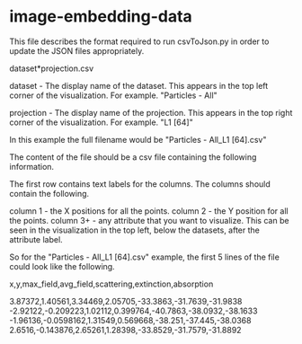 # image-embedding-data

This file describes the format required to run csvToJson.py in order to
update the JSON files appropriately.



dataset*projection.csv


dataset -
    The display name of the dataset. This appears in
    the top left corner of the visualization. For
    example. "Particles - All"

projection -
    The display name of the projection. This appears
    in the top right corner of the visualization. For
    example. "L1 [64]"

In this example the full filename would be "Particles - All_L1 [64].csv"

The content of the file should be a csv file containing the following information.

The first row contains text labels for the columns. The columns should contain
the following.

column 1  - the X positions for all the points.
column 2  - the Y position for all the points.
column 3+ - any attribute that you want to visualize. This can be seen in the
            visualization in the top left, below the datasets, after the 
            attribute label.

So for the "Particles - All_L1 [64].csv" example, the first 5 lines of the file
could look like the following.

x,y,max_field,avg_field,scattering,extinction,absorption

3.87372,1.40561,3.34469,2.05705,-33.3863,-31.7639,-31.9838
-2.92122,-0.209223,1.02112,0.399764,-40.7863,-38.0932,-38.1633
-1.96136,-0.0598162,1.31549,0.569668,-38.251,-37.445,-38.0368
2.6516,-0.143876,2.65261,1.28398,-33.8529,-31.7579,-31.8892
